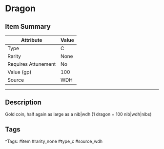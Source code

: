 # Dragon

## Item Summary

| Attribute            | Value                        |
|----------------------|------------------------------|
| Type                 | C |
| Rarity               | None             |
| Requires Attunement  | No                |
| Value (gp)           | 100    |
| Source               | WDH |

---

## Description

Gold coin, half again as large as a nib|wdh (1 dragon = 100 nib|wdh|nibs)

## Tags

^Tags: #item #rarity_none #type_c #source_wdh
